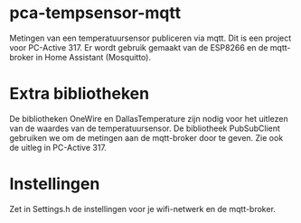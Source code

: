 # pca-tempsensor-mqtt
Metingen van een temperatuursensor publiceren via mqtt. Dit is een project voor PC-Active 317. Er wordt gebruik gemaakt van de ESP8266 en de mqtt-broker in Home Assistant (Mosquitto).

# Extra bibliotheken
De bibliotheken OneWire en DallasTemperature zijn nodig voor het uitlezen van de waardes van de temperatuursensor. De bibliotheek PubSubClient gebruiken we om de metingen aan de mqtt-broker door te geven. Zie ook de uitleg in PC-Active 317.

# Instellingen
Zet in Settings.h de instellingen voor je wifi-netwerk en de mqtt-broker.
